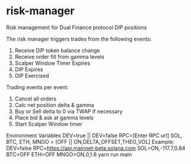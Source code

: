 # risk-manager
Risk management for Dual Finance protocol DIP positions

The risk manager triggers trades from the following events:

1. Receive DIP token balance change
2. Receive order fill from gamma levels 
3. Scalper Window Timer Expires
4. DIP Expires
5. DIP Exercised

Trading events per event:
1. Cancel all orders
2. Calc net position delta & gamma
3. Buy or Sell delta to 0 via TWAP if necessary
4. Place bid & ask at gamma levels
5. Start Scalper Window timer

Environment Variables
DEV=true || DEV=false
RPC=[Enter RPC url]
SOL, BTC, ETH, MNGO = [OFF || ON,DELTA_OFFSET,THEO_VOL]
Example: DEV=false RPC=https://api.mainnet-beta.solana.com SOL=ON,-117.7,0.84 BTC=OFF ETH=OFF MNGO=ON,0,1.6 yarn run main
